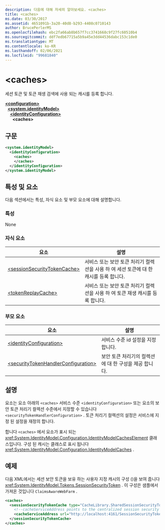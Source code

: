 ```yaml
---
description: 다음에 대해 자세히 알아보세요. <caches>
title: <caches>
ms.date: 03/30/2017
ms.assetid: 4651091b-3a20-40d8-b293-4408c0710143
author: BrucePerlerMS
ms.openlocfilehash: ebc2fa66ab8b657f7cc3741668c9f27fc60510b4
ms.sourcegitcommit: ddf7edb67715a5b9a45e3dd44536dabc153c1de0
ms.translationtype: MT
ms.contentlocale: ko-KR
ms.lasthandoff: 02/06/2021
ms.locfileid: "99681840"
---
```

# \<caches>

세션 토큰 및 토큰 재생 검색에 사용 되는 캐시를 등록 합니다.  
  
[**\<configuration>**](../configuration-element.md)\
&nbsp;&nbsp;[**\<system.identityModel>**](system-identitymodel.md)\
&nbsp;&nbsp;&nbsp;&nbsp;[**\<identityConfiguration>**](identityconfiguration.md)\
&nbsp;&nbsp;&nbsp;&nbsp;&nbsp;&nbsp;**\<caches>**  
  
## <a name="syntax"></a>구문  
  
```xml  
<system.identityModel>  
  <identityConfiguration>  
    <caches>  
    </caches>  
  </identityConfiguration>  
</system.identityModel>  
```  
  
## <a name="attributes-and-elements"></a>특성 및 요소  

 다음 섹션에서는 특성, 자식 요소 및 부모 요소에 대해 설명합니다.  
  
### <a name="attributes"></a>특성  

 None  
  
### <a name="child-elements"></a>자식 요소  
  
|요소|설명|  
|-------------|-----------------|  
|[\<sessionSecurityTokenCache>](sessionsecuritytokencache.md)|서비스 또는 보안 토큰 처리기 컬렉션을 사용 하 여 세션 토큰에 대 한 캐시를 등록 합니다.|  
|[\<tokenReplayCache>](tokenreplaycache.md)|서비스 또는 보안 토큰 처리기 컬렉션을 사용 하 여 토큰 재생 캐시를 등록 합니다.|  
  
### <a name="parent-elements"></a>부모 요소  
  
|요소|설명|  
|-------------|-----------------|  
|[\<identityConfiguration>](identityconfiguration.md)|서비스 수준 id 설정을 지정 합니다.|  
|[\<securityTokenHandlerConfiguration>](securitytokenhandlerconfiguration.md)|보안 토큰 처리기의 컬렉션에 대 한 구성을 제공 합니다.|  
  
## <a name="remarks"></a>설명  

 요소는 요소 아래의 `<caches>` 서비스 수준 `<identityConfiguration>` 또는 요소의 보안 토큰 처리기 컬렉션 수준에서 지정할 수 있습니다 `<securityTokenHandlerConfiguration>` . 토큰 처리기 컬렉션의 설정은 서비스에 지정 된 설정을 재정의 합니다.  
  
 합니다 `<caches>` 에서 요소가 표시 되는 <xref:System.IdentityModel.Configuration.IdentityModelCachesElement> 클래스입니다. 구성 된 캐시는 클래스로 표시 됩니다 <xref:System.IdentityModel.Configuration.IdentityModelCaches> .  
  
## <a name="example"></a>예제  

 다음 XML에서는 세션 보안 토큰을 보유 하는 사용자 지정 캐시의 구성 ()을 보여 줍니다 <xref:System.IdentityModel.Tokens.SessionSecurityToken> . 이 구성은 샘플에서 가져온 것입니다 `ClaimsAwareWebFarm` .  
  
```xml  
<caches>  
  <sessionSecurityTokenCache type="CacheLibrary.SharedSessionSecurityTokenCache, CacheLibrary">  
    <!--cacheServiceAddress points to the centralized session security token cache service running in the web farm.-->  
    <cacheServiceAddress url="http://localhost:4161/SessionSecurityTokenCacheService.svc" />  
  </sessionSecurityTokenCache>  
</caches>  
```
